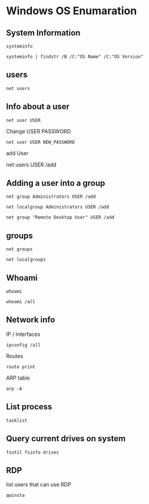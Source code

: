 # Windows OS Enumaration

## System Information

`systeminfo`

`systeminfo | findstr /B /C:"OS Name" /C:"OS Version"`

## users

`net users`

## Info about a user

`net user USER`

Change USER PASSWORD

`net user USER NEW_PASSWORD`

add User

net users USER /add

## Adding a user into a group

`net group Administrators USER /add`

`net localgroup Administrators USER /add`

`net group "Remote Desktop User" USER /add`

## groups

`net groups`

`net localgroups`

## Whoami

`whoami`

`whoami /all`

## Network info

IP / Interfaces

`ipconfig /all`

Routes

`route print`

ARP table

`arp -A` 

## List process

`tasklist`

## Query current drives on system

`fsutil fsinfo drives`


## RDP

list users that can use RDP

`qwinsta`




